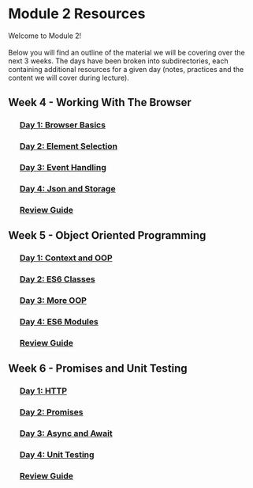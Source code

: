 # Module 2 Resources

Welcome to Module 2! 
<br />
<br />
Below you will find an outline of the material we will be covering over the next 3 weeks. The days have been broken into subdirectories, each containing additional resources for a given day (notes, practices and the content we will cover during lecture). 

## Week 4 - Working With The Browser

### &nbsp;&nbsp;&nbsp;&nbsp;&nbsp;&nbsp;[Day 1: Browser Basics](https://github.com/alissacrane123/Module-2-Resources/tree/main/week-4/d1-browser-basics)
### &nbsp;&nbsp;&nbsp;&nbsp;&nbsp;&nbsp;[Day 2: Element Selection](https://github.com/alissacrane123/Module-2-Resources/tree/main/week-4/d2-element-selection)
### &nbsp;&nbsp;&nbsp;&nbsp;&nbsp;&nbsp;[Day 3: Event Handling](https://github.com/alissacrane123/Module-2-Resources/tree/main/week-4/d3-event-handling)
### &nbsp;&nbsp;&nbsp;&nbsp;&nbsp;&nbsp;[Day 4: Json and Storage](https://github.com/alissacrane123/Module-2-Resources/tree/main/week-4/d4-json-and-storage)
### &nbsp;&nbsp;&nbsp;&nbsp;&nbsp;&nbsp;[Review Guide](https://github.com/alissacrane123/Module-2-Resources/tree/main/week-4/review-guide)

## Week 5 - Object Oriented Programming

### &nbsp;&nbsp;&nbsp;&nbsp;&nbsp;&nbsp;[Day 1: Context and OOP](https://github.com/alissacrane123/Module-2-Resources/tree/main/week-5/d1-context-and-oop)
### &nbsp;&nbsp;&nbsp;&nbsp;&nbsp;&nbsp;[Day 2: ES6 Classes](https://github.com/alissacrane123/Module-2-Resources/tree/main/week-5/d2-classes)
### &nbsp;&nbsp;&nbsp;&nbsp;&nbsp;&nbsp;[Day 3: More OOP](https://github.com/alissacrane123/Module-2-Resources/tree/main/week-5/d3-more-oop)
### &nbsp;&nbsp;&nbsp;&nbsp;&nbsp;&nbsp;[Day 4: ES6 Modules](https://github.com/alissacrane123/Module-2-Resources/tree/main/week-5/d4-es6-modules)
### &nbsp;&nbsp;&nbsp;&nbsp;&nbsp;&nbsp;[Review Guide](https://github.com/alissacrane123/Module-2-Resources/tree/main/week-5/review-guide)

## Week 6 - Promises and Unit Testing

### &nbsp;&nbsp;&nbsp;&nbsp;&nbsp;&nbsp;[Day 1: HTTP](https://github.com/alissacrane123/Module-2-Resources/tree/main/week-6/d1-http)
### &nbsp;&nbsp;&nbsp;&nbsp;&nbsp;&nbsp;[Day 2: Promises](https://github.com/alissacrane123/Module-2-Resources/tree/main/week-6/d2-promises)
### &nbsp;&nbsp;&nbsp;&nbsp;&nbsp;&nbsp;[Day 3: Async and Await](https://github.com/alissacrane123/Module-2-Resources/tree/main/week-6/d3-async-await)
### &nbsp;&nbsp;&nbsp;&nbsp;&nbsp;&nbsp;[Day 4: Unit Testing](https://github.com/alissacrane123/Module-2-Resources/tree/main/week-6/d4-unit-testing)
### &nbsp;&nbsp;&nbsp;&nbsp;&nbsp;&nbsp;[Review Guide](https://github.com/alissacrane123/Module-2-Resources/tree/main/week-6/review-guide)
